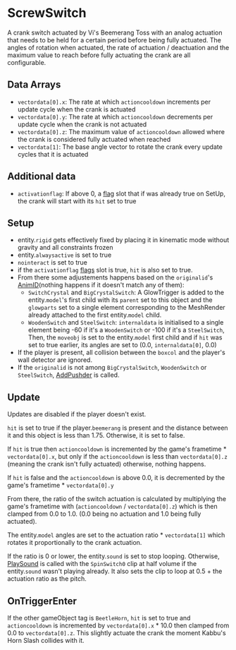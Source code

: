 # ScrewSwitch
A crank switch actuated by Vi's Beemerang Toss with an analog actuation that needs to be held for a certain period before being fully actuated. The angles of rotation when actuated, the rate of actuation / deactuation and the maximum value to reach before fully actuating the crank are all configurable.

## Data Arrays
- `vectordata[0].x`: The rate at which `actioncooldown` increments per update cycle when the crank is actuated
- `vectordata[0].y`: The rate at which `actioncooldown` decrements per update cycle when the crank is not actuated
- `vectordata[0].z`: The maximum value of `actioncooldown` allowed where the crank is considered fully actuated when reached
- `vectordata[1]`: The base angle vector to rotate the crank every update cycles that it is actuated

## Additional data
- `activationflag`: If above 0, a [flag](../../../Flags%20arrays/flags.md) slot that if was already true on SetUp, the crank will start with its `hit` set to true

## Setup
- entity.`rigid` gets effectively fixed by placing it in kinematic mode without gravity and all constraints frozen 
- entity.`alwaysactive` is set to true
- `nointeract` is set to true
- if the `activationflag` [flags](../../../Flags%20arrays/flags.md) slot is true, `hit` is also set to true.
- From there some adjustements happens based on the `originalid`'s [AnimID](../../../Enums%20and%20IDs/AnimIDs.md)(nothing happens if it doesn't match any of them):
    - `SwitchCrystal` and `BigCrystalSwitch`: A GlowTrigger is added to the entity.`model`'s first child with its `parent` set to this object and the `glowparts` set to a single element corresponding to the MeshRender already attached to the first entity.`model` child.
    - `WoodenSwitch` and `SteelSwitch`: `internaldata` is initialised to a single element being -60 if it's a `WoodenSwitch` or -100 if it's a `SteelSwitch`, Then, the `moveobj` is set to the entity.`model` first child and if `hit` was set to true earlier, its angles are set to (0.0, `internaldata[0]`, 0.0)
- If the player is present, all collision between the `boxcol` and the player's wall detector are ignored.
- If the `originalid` is not among `BigCrystalSwitch`, `WoodenSwitch` or `SteelSwitch`, [AddPushder](../Notable%20methods/AddPusher.md) is called.

## Update
Updates are disabled if the player doesn't exist.

`hit` is set to true if the player.`beemerang` is present and the distance between it and this object is less than 1.75. Otherwise, it is set to false.

If `hit` is true then `actioncooldown` is incremented by the game's frametime * `vectordata[0].x`, but only if the `actioncooldown` is less than `vectordata[0].z` (meaning the crank isn't fully actuated) otherwise, nothing happens.

If `hit` is false and the `actioncooldown` is above 0.0, it is decremented by the game's frametime * `vectordata[0].y`

From there, the ratio of the switch actuation is calculated by multiplying the game's frametime with (`actioncooldown` / `vectordata[0].z`) which is then clamped from 0.0 to 1.0. (0.0 being no actuation and 1.0 being fully actuated).

The entity.`model` angles are set to the actuation ratio * `vectordata[1]` which rotates it proportionally to the crank actuation.

If the ratio is 0 or lower, the entity.`sound` is set to stop looping. Otherwise, [PlaySound](../../EntityControl/EntityControl%20Methods.md#sounds) is called with the `SpinSwitch0` clip at half volume if the entity.`sound` wasn't playing already. It also sets the clip to loop at 0.5 + the actuation ratio as the pitch.

## OnTriggerEnter
If the other gameObject tag is `BeetleHorn`, `hit` is set to true and `actioncooldown` is incremented by `vectordata[0].x` * 10.0 then clamped from 0.0 to `vectordata[0].z`. This slightly actuate the crank the moment Kabbu's Horn Slash collides with it.
